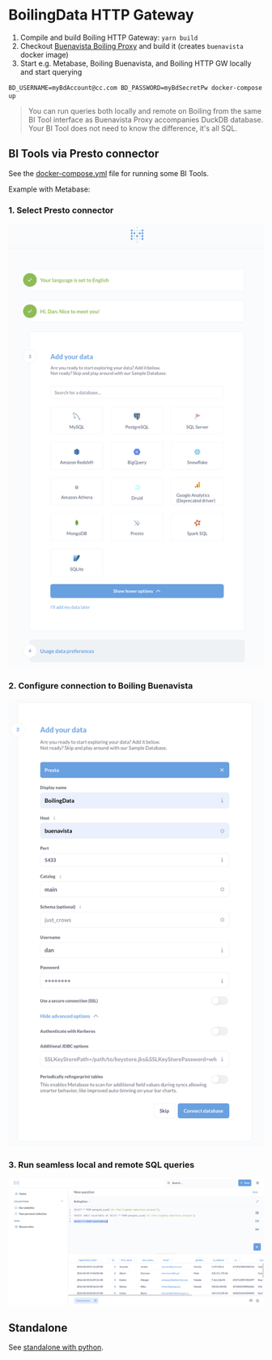 # BoilingData HTTP Gateway

1. Compile and build Boiling HTTP Gateway: `yarn build`
2. Checkout [Buenavista Boiling Proxy](https://github.com/dforsber/buenavista) and build it (creates `buenavista` docker image)
3. Start e.g. Metabase, Boiling Buenavista, and Boiling HTTP GW locally and start querying

```shell
BD_USERNAME=myBdAccount@cc.com BD_PASSWORD=myBdSecretPw docker-compose up
```

> You can run queries both locally and remote on Boiling from the same BI Tool interface as Buenavista Proxy accompanies DuckDB database. Your BI Tool does not need to know the difference, it's all SQL.

## BI Tools via Presto connector

See the [docker-compose.yml](docker-compose.yml) file for running some BI Tools.

Example with Metabase:

### 1. Select Presto connector

![1. Select Presto](./doc/boiling-with-metabase-1.png)

### 2. Configure connection to Boiling Buenavista

![2. Configure](./doc/boiling-with-metabase-2.png)

### 3. Run seamless local and remote SQL queries

![3. Enjoy](./doc/boiling-with-metabase-3.png)

## Standalone

See [standalone with python](doc/standalone.md).

